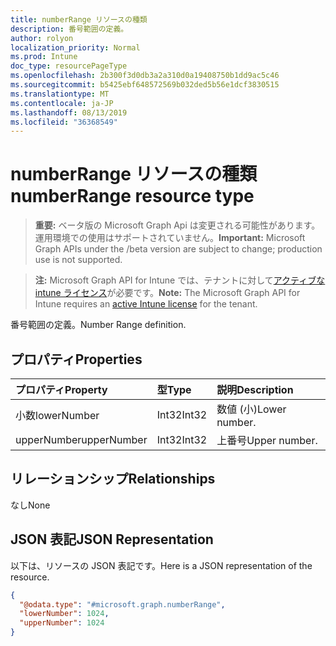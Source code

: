 ```yaml
---
title: numberRange リソースの種類
description: 番号範囲の定義。
author: rolyon
localization_priority: Normal
ms.prod: Intune
doc_type: resourcePageType
ms.openlocfilehash: 2b300f3d0db3a2a310d0a19408750b1dd9ac5c46
ms.sourcegitcommit: b5425ebf648572569b032ded5b56e1dcf3830515
ms.translationtype: MT
ms.contentlocale: ja-JP
ms.lasthandoff: 08/13/2019
ms.locfileid: "36368549"
---
```

# <a name="numberrange-resource-type"></a><span data-ttu-id="b674f-103">numberRange リソースの種類</span><span class="sxs-lookup"><span data-stu-id="b674f-103">numberRange resource type</span></span>

> <span data-ttu-id="b674f-104">**重要:** ベータ版の Microsoft Graph Api は変更される可能性があります。運用環境での使用はサポートされていません。</span><span class="sxs-lookup"><span data-stu-id="b674f-104">**Important:** Microsoft Graph APIs under the /beta version are subject to change; production use is not supported.</span></span>

> <span data-ttu-id="b674f-105">**注:** Microsoft Graph API for Intune では、テナントに対して[アクティブな intune ライセンス](https://go.microsoft.com/fwlink/?linkid=839381)が必要です。</span><span class="sxs-lookup"><span data-stu-id="b674f-105">**Note:** The Microsoft Graph API for Intune requires an [active Intune license](https://go.microsoft.com/fwlink/?linkid=839381) for the tenant.</span></span>

<span data-ttu-id="b674f-106">番号範囲の定義。</span><span class="sxs-lookup"><span data-stu-id="b674f-106">Number Range definition.</span></span>

## <a name="properties"></a><span data-ttu-id="b674f-107">プロパティ</span><span class="sxs-lookup"><span data-stu-id="b674f-107">Properties</span></span>
|<span data-ttu-id="b674f-108">プロパティ</span><span class="sxs-lookup"><span data-stu-id="b674f-108">Property</span></span>|<span data-ttu-id="b674f-109">型</span><span class="sxs-lookup"><span data-stu-id="b674f-109">Type</span></span>|<span data-ttu-id="b674f-110">説明</span><span class="sxs-lookup"><span data-stu-id="b674f-110">Description</span></span>|
|:---|:---|:---|
|<span data-ttu-id="b674f-111">小数</span><span class="sxs-lookup"><span data-stu-id="b674f-111">lowerNumber</span></span>|<span data-ttu-id="b674f-112">Int32</span><span class="sxs-lookup"><span data-stu-id="b674f-112">Int32</span></span>|<span data-ttu-id="b674f-113">数値 (小)</span><span class="sxs-lookup"><span data-stu-id="b674f-113">Lower number.</span></span>|
|<span data-ttu-id="b674f-114">upperNumber</span><span class="sxs-lookup"><span data-stu-id="b674f-114">upperNumber</span></span>|<span data-ttu-id="b674f-115">Int32</span><span class="sxs-lookup"><span data-stu-id="b674f-115">Int32</span></span>|<span data-ttu-id="b674f-116">上番号</span><span class="sxs-lookup"><span data-stu-id="b674f-116">Upper number.</span></span>|

## <a name="relationships"></a><span data-ttu-id="b674f-117">リレーションシップ</span><span class="sxs-lookup"><span data-stu-id="b674f-117">Relationships</span></span>
<span data-ttu-id="b674f-118">なし</span><span class="sxs-lookup"><span data-stu-id="b674f-118">None</span></span>

## <a name="json-representation"></a><span data-ttu-id="b674f-119">JSON 表記</span><span class="sxs-lookup"><span data-stu-id="b674f-119">JSON Representation</span></span>
<span data-ttu-id="b674f-120">以下は、リソースの JSON 表記です。</span><span class="sxs-lookup"><span data-stu-id="b674f-120">Here is a JSON representation of the resource.</span></span>
<!-- {
  "blockType": "resource",
  "@odata.type": "microsoft.graph.numberRange"
}
-->
``` json
{
  "@odata.type": "#microsoft.graph.numberRange",
  "lowerNumber": 1024,
  "upperNumber": 1024
}
```




